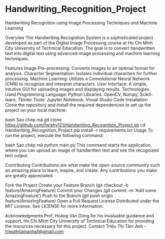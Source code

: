 # Handwriting_Recognition_Project
Handwriting Recognition using Image Processing Techniques and Machine Learning

Overview
The Handwriting Recognition System is a sophisticated project developed as part of the Digital Image Processing course at Ho Chi Minh City University of Technical Education. The goal is to convert handwritten text into digital text using advanced image processing and machine learning techniques.

Features
Image Pre-processing: Converts images to an optimal format for analysis.
Character Segmentation: Isolates individual characters for further processing.
Machine Learning: Utilizes a Convolutional Neural Network (CNN) to recognize and interpret characters.
User Interface: A simple, intuitive GUI for uploading images and displaying results.
Technologies Used
Programming Language: Python
Libraries: OpenCV, Numpy, Scikit-learn, Tkinter
Tools: Jupyter Notebook, Visual Studio Code
Installation
Clone the repository and install the required dependencies to set up the project on your local machine:

bash
Sao chép mã
git clone https://github.com/fwishy121/Handwriting_Recognition_Project.git
cd Handwriting_Recognition_Project
pip install -r requirements.txt
Usage
To run the project, execute the following command:

bash
Sao chép mã
python main.py
This command starts the application, where you can upload an image of handwritten text and see the recognized text output.

Contributing
Contributions are what make the open-source community such an amazing place to learn, inspire, and create. Any contributions you make are greatly appreciated.

Fork the Project
Create your Feature Branch (git checkout -b feature/AmazingFeature)
Commit your Changes (git commit -m 'Add some AmazingFeature')
Push to the Branch (git push origin feature/AmazingFeature)
Open a Pull Request
License
Distributed under the MIT License. See LICENSE for more information.

Acknowledgments
Prof. Hoàng Văn Dũng for his invaluable guidance and support.
Ho Chi Minh City University of Technical Education for providing the resources necessary for this project.
Contact
Triệu Thị Tâm Anh - trieuthitamanha1@gmail.com
